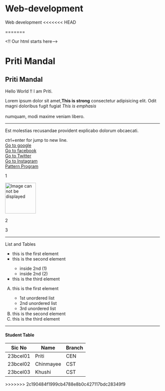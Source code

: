 # Web-development
Web development 
<<<<<<< HEAD

=======
<!DOCTYPE html>
<!! Our html starts here-->
<html lang="en">
<head>
    <meta charset="UTF-8">
    <meta name="viewport" content="width=H, initial-scale=1.0">
    <title>My First Webpage//</title>
</head>
<body>
    <h1>Priti Mandal</h1>
    <h2>Priti Mandal</h2>
    <p>Hello World !! I am Priti.</p>
    <p>Lorem ipsum dolor sit amet,<strong>This is strong</strong> consectetur adipisicing elit. Odit magni doloribus fugit fugiat <em>This is emphasis</em> <br><br>numquam, modi maxime veniam libero. <hr> Est molestias recusandae provident explicabo dolorum obcaecati.<p>
      ctrl+enter for jump to new line. <br> 
    <a href="https://google.com"target="_blank">Go to google</a><br>
    <a href="https://facebook.com"target="_blank">Go to facebook</a><br>
    <a href="https://twitter.com"target="_blank">Go to Twitter</a><br>
    <a href="https://instagram.com"target="_blank">Go to Instagram</a><br>
    <a href="/Pattern1.java"target="_blank">Pattern Program</a>
    <p>1</p><img src="https://plus.unsplash.com/premium_photo-1673548916575-c86ff6a1dbd3?q=80&w=1374&auto=format&fit=crop&ixlib=rb-4.0.3&ixid=M3wxMjA3fDB8MHxwaG90by1wYWdlfHx8fGVufDB8fHx8fA%3D%3D"alt="Image can not be displayed"width="100"height="100"> 
    <p>2</p>
    <p>3</p>
    <hr>
    <p>List and Tables </p>
    <ul type="square">
      <li>this is the first element</li>
      <li>this is the second element</li>
      <ul>
        <li>inside 2nd (1)</li>
        <li>inside 2nd (2)</li>
      </ul>
      <li>this is the third element</li>
    </ul>
    <ol type="A">
      <li>this is the first element</li>
      <ul>
        <li>1st unordered list</li>
        <li>2nd unordered list</li>
        <li>3rd unordered list</li>
      </ul>
      <li>this is the second element</li>
      <li>this is the third element</li>
    </ol>
    <hr>
    <table>
      <h4>Student Table</h4>
      <thead>
        <tr> 
          <th>Sic No</th>
          <th>Name         </th>
          <th>Branch       </th>
        </tr>
      </thead>
      <tbody>
        <tr>
          <td>23bcel01  </td>
          <td>Priti</td>
          <td>CEN</td>
        </tr>
        <tr>
          <td>23bcel02  </td>
          <td>Chinmayee</td>
          <td>CST</td>
        </tr>
        <tr>
          <td>23bcel03  </td>
          <td>Khushi</td>
          <td>CST</td>
        </tr>
      </tbody>
    </table>
</body>
</html>
>>>>>>> 2c190484f1999cb4788e8b0c427117bdc28349f9
